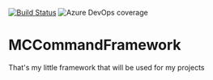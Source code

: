 [![Build Status](https://dev.azure.com/mrcake2014/MCCommandFramework/_apis/build/status/PuccyDestroyerxXx.MCCommandFramework?branchName=master)](https://dev.azure.com/mrcake2014/MCCommandFramework/_build/latest?definitionId=2&branchName=master)
![Azure DevOps coverage](https://img.shields.io/azure-devops/coverage/mrcake2014/MCCommandFramework/2)
# MCCommandFramework
That's my little framework that will be used for my projects  
